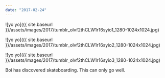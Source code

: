 ```yaml
---
date: "2017-02-24"
---
```


![yo yo]({{ site.baseurl }}/assets/images/2017/tumblr_olvf2thCLW1r16syio1_1280-1024x1024.jpg)

![yo yo]({{ site.baseurl }}/assets/images/2017/tumblr_olvf2thCLW1r16syio2_1280-1024x1024.jpg)

![yo yo]({{ site.baseurl }}/assets/images/2017/tumblr_olvf2thCLW1r16syio3_1280-1024x1024.jpg)

Boi has discovered skateboarding. This can only go well.
